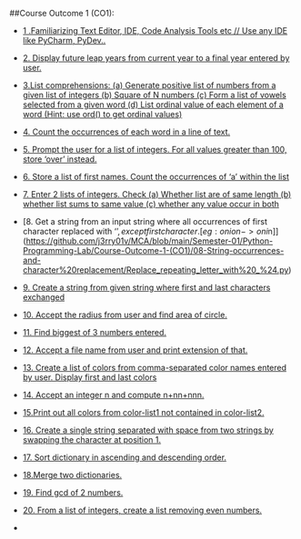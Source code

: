 ##Course Outcome 1 (CO1):
- [1 .Familiarizing Text Editor, IDE, Code Analysis Tools etc // Use any IDE like PyCharm, PyDev..](https://github.com/j3rry01v/MCA/blob/main/Semester-01/Python-Programming-Lab/Course-Outcome-1-(CO1)/01-Familiarizing-Text-Editor/ide.txt)


- [2. Display future leap years from current year to a final year entered by user.](https://github.com/j3rry01v/MCA/blob/main/Semester-01/Python-Programming-Lab/Course-Outcome-1-(CO1)/02-Leap-Year/Leap_year.py)


- [3.List comprehensions:
(a) Generate positive list of numbers from a given list of integers
(b) Square of N numbers
(c) Form a list of vowels selected from a given word
(d) List ordinal value of each element of a word (Hint: use ord() to get ordinal values) ](https://github.com/j3rry01v/MCA/blob/main/Semester-01/Python-Programming-Lab/Course-Outcome-1-(CO1)/03-List-Comprehensions/List_Operations.py)


- [4. Count the occurrences of each word in a line of text.](https://github.com/j3rry01v/MCA/blob/main/Semester-01/Python-Programming-Lab/Course-Outcome-1-(CO1)/04-Occurrences-of-each-word/Occurences_Of_word_in_a_Text.py)


- [5. Prompt the user for a list of integers. For all values greater than 100, store ‘over’ instead. ](https://github.com/j3rry01v/MCA/blob/main/Semester-01/Python-Programming-Lab/Course-Outcome-1-(CO1)/05-Prompt-the-user-for-a-list-of-integers/List_of_Integers.py)


- [6. Store a list of first names. Count the occurrences of ‘a’ within the list](https://github.com/j3rry01v/MCA/blob/main/Semester-01/Python-Programming-Lab/Course-Outcome-1-(CO1)/06-Store-a-list-of-first-names/List_of_firstnames_with_occurance.py)


- [7. Enter 2 lists of integers. Check (a) Whether list are of same length (b) whether list sums to same value (c) whether any value occur in both ](https://github.com/j3rry01v/MCA/blob/main/Semester-01/Python-Programming-Lab/Course-Outcome-1-(CO1)/07-Basic-list-operations/list_operations_basic.py)


- [8. Get a string from an input string where all occurrences of first character replaced with ‘$’, except first character.
[eg: onion -> oni$n]](https://github.com/j3rry01v/MCA/blob/main/Semester-01/Python-Programming-Lab/Course-Outcome-1-(CO1)/08-String-occurrences-and-character%20replacement/Replace_repeating_letter_with%20_%24.py)


- [9. Create a string from given string where first and last characters exchanged ](https://github.com/j3rry01v/MCA/blob/main/Semester-01/Python-Programming-Lab/Course-Outcome-1-(CO1)/09-String-character-exchange/Sring_character_replacement.py)
  

- [10. Accept the radius from user and find area of circle. ](https://github.com/j3rry01v/MCA/blob/main/Semester-01/Python-Programming-Lab/Course-Outcome-1-(CO1)/10-Radius-and%20area-of-circle/Area_of_Circle.py)


- [11. Find biggest of 3 numbers entered. ](https://github.com/j3rry01v/MCA/blob/main/Semester-01/Python-Programming-Lab/Course-Outcome-1-(CO1)/11-Biggest-of-three-numbers/Biggest_of_three.py)


- [12. Accept a file name from user and print extension of that.](https://github.com/j3rry01v/MCA/blob/main/Semester-01/Python-Programming-Lab/Course-Outcome-1-(CO1)/12-Accept-and-return-file-extension/File_extension.py)


- [13. Create a list of colors from comma-separated color names entered by user. Display first and last colors](https://github.com/j3rry01v/MCA/blob/main/Semester-01/Python-Programming-Lab/Course-Outcome-1-(CO1)/13-List-of-colors/List_of_colors.py)


- [14. Accept an integer n and compute n+nn+nnn.](https://github.com/j3rry01v/MCA/blob/main/Semester-01/Python-Programming-Lab/Course-Outcome-1-(CO1)/14-Integer-calculation/Accept_and_computing_with_n.py)


- [15.Print out all colors from color-list1 not contained in color-list2.](https://github.com/j3rry01v/MCA/tree/main/Semester-01/Python-Programming-Lab/Course-Outcome-1-(CO1)/15-List-Intersection)


- [16. Create a single string separated with space from two strings by swapping the character at position 1.](https://github.com/j3rry01v/MCA/blob/main/Semester-01/Python-Programming-Lab/Course-Outcome-1-(CO1)/16-String-Swapping/String_swapping.py)


- [17. Sort dictionary in ascending and descending order.](https://github.com/j3rry01v/MCA/blob/main/Semester-01/Python-Programming-Lab/Course-Outcome-1-(CO1)/17-Sort-in-Dictionary/Sort_dictonary.py)


- [18.Merge two dictionaries. ](https://github.com/j3rry01v/MCA/blob/main/Semester-01/Python-Programming-Lab/Course-Outcome-1-(CO1)/18-Merge-two-dictionaries/Merge_dictionary.py)


- [19. Find gcd of 2 numbers.](https://github.com/j3rry01v/MCA/blob/main/Semester-01/Python-Programming-Lab/Course-Outcome-1-(CO1)/19-Greatest-Common-Divisor/GCD.py)


- [20. From a list of integers, create a list removing even numbers.](https://github.com/j3rry01v/MCA/blob/main/Semester-01/Python-Programming-Lab/Course-Outcome-1-(CO1)/20-Remove-even-numbers-form-a-list-of-integers/Removing_Even_numbers_in_LIST.py)


- []()







